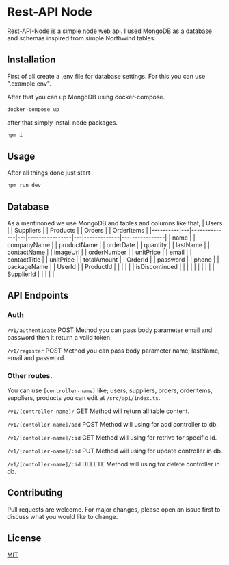 # Rest-API Node

Rest-API-Node is a simple node web api. I used MongoDB as a database and schemas inspired from simple Northwind tables.

## Installation
First of all create a .env file for database settings. For this you can use ".example.env".

After that you can up MongoDB using docker-compose.

```bash
docker-compose up
```
after that simply install node packages.
```bash
npm i
```

## Usage
After all things done just start 
```bash
npm run dev
```
## Database 
As a mentinoned we use MongoDB and tables and columns like that,
| Users    |   | Suppliers    |   | Products       |   | Orders      |   | OrderItems |
|----------|---|--------------|---|----------------|---|-------------|---|------------|
| name     |   | companyName  |   | productName    |   | orderDate   |   | quantity   |
| lastName |   | contactName  |   | imageUrl       |   | orderNumber |   | unitPrice  |
| email    |   | contactTitle |   | unitPrice      |   | totalAmount |   | OrderId    |
| password |   | phone        |   | packageName    |   | UserId      |   | ProductId  |
|          |   |              |   | isDiscontinued |   |             |   |            |
|          |   |              |   | SupplierId     |   |             |   |            |

## API Endpoints
### Auth
`/v1/authenticate` POST Method you can pass body parameter email and password then it return a valid token.

`/v1/register` POST Method you can pass body parameter name, lastName, email and password.

### Other routes.
You can use `[controller-name]` like; users, suppliers, orders, orderitems, suppliers, products you can edit at `/src/api/index.ts`.

`/v1/[controller-name]/` GET Method will return all table content.

`/v1/[contoller-name]/add` POST Method will using for add controller to db.

`/v1/[contoller-name]/:id` GET Method will using for retrive for specific id.

`/v1/[contoller-name]/:id` PUT Method will using for update controller in db.

`/v1/[contoller-name]/:id` DELETE Method will using for delete controller in db.


## Contributing
Pull requests are welcome. For major changes, please open an issue first to discuss what you would like to change.


## License
[MIT](https://choosealicense.com/licenses/mit/)
